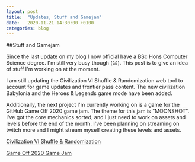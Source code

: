 ```yaml
---
layout: post
title:  "Updates, Stuff and Gamejam"
date:   2020-11-21 14:30:00 +0100
categories: blog
---
```


##Stuff and Gamejam

Since the last update on my blog I now official have a BSc Hons Computer Science degree. I'm still very busy though (😉). 
This post is to give an idea of stuff I'm working on at the moment. 

I am still updating the Civilization VI Shuffle & Randomization web tool to account for game updates and frontier pass content. 
The new civilization Babylonia and the Heroes & Legends game mode have been added. 

Additionally, the next project I'm currently working on is a game for the GitHub Game Off 2020 game jam. The theme for this jam is "MOONSHOT".
I've got the core mechanics sorted, and I just need to work on assets and levels before the end of the month. 
I've been planning on streaming on twitch more and I might stream myself creating these levels and assets.

[Civilization VI Shuffle & Randomization](https://civvisr.moggrat.com/)

[Game Off 2020 Game Jam](https://itch.io/jam/game-off-2020)


